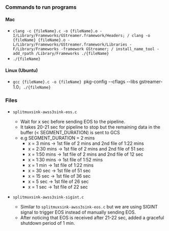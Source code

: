 ### Commands to run programs

#### Mac
- `clang -c {fileName}.c -o {fileName}.o -I/Library/Frameworks/GStreamer.framework/Headers; /
  clang -o {fileName} {fileName}.o -L/Library/Frameworks/GStreamer.framework/Libraries -F/Library/Frameworks -framework GStreamer; /
  install_name_tool -add_rpath /Library/Frameworks ./{fileName}`
- `./{fileName}`

#### Linux (Ubuntu)
- `gcc {fileName}.c -o {fileName} `pkg-config --cflags --libs gstreamer-1.0`; ./{fileName}`

### Files
- `splitmuxsink-awss3sink-eos.c`
  - Wait for x sec before sending EOS to the pipeline.
  - It takes 20-21 sec for pipeline to stop but the remaining data in the buffer (< SEGMENT_DURATION) is sent to GCS
  - e.g SEGMENT_DURATION = 2 mins
      - x = 3 mins -> 1st file of 2 mins and 2nd file of 1:22 mins
      - x = 2:30 mins -> 1st file of 2 mins and 2nd file of 51 sec
      - x = 1:50 mins -> 1st file of 2 mins and 2nd file of 12 sec
      - x = 1:30 mins -> 1st file of 1:52 mins
      - x = 1 min -> 1st file of 1:22 mins
      - x = 30 sec -> 1st file of 51 sec
      - x = 15 sec -> 1st file of 36 sec
      - x = 5 sec -> 1st file of 26 sec
      - x = 1 sec -> 1st file of 22 sec
 
- `splitmuxsink-awss3sink-sigint.c`
  - Similar to `splitmuxsink-awss3sink-eos.c` but we are using SIGINT signal to trigger EOS instead of manually sending EOS.
  - After noticing that EOS is received after 21-22 sec, added a graceful shutdown period of 1 min.
